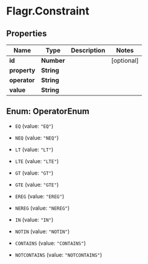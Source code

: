 # Flagr.Constraint

## Properties
Name | Type | Description | Notes
------------ | ------------- | ------------- | -------------
**id** | **Number** |  | [optional] 
**property** | **String** |  | 
**operator** | **String** |  | 
**value** | **String** |  | 


<a name="OperatorEnum"></a>
## Enum: OperatorEnum


* `EQ` (value: `"EQ"`)

* `NEQ` (value: `"NEQ"`)

* `LT` (value: `"LT"`)

* `LTE` (value: `"LTE"`)

* `GT` (value: `"GT"`)

* `GTE` (value: `"GTE"`)

* `EREG` (value: `"EREG"`)

* `NEREG` (value: `"NEREG"`)

* `IN` (value: `"IN"`)

* `NOTIN` (value: `"NOTIN"`)

* `CONTAINS` (value: `"CONTAINS"`)

* `NOTCONTAINS` (value: `"NOTCONTAINS"`)




